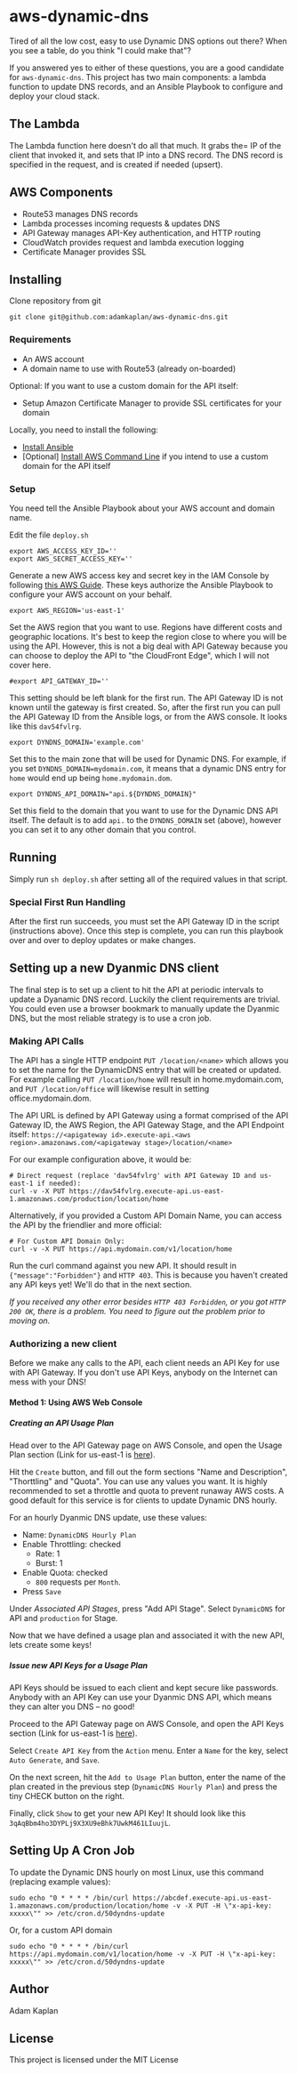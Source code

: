 # aws-dynamic-dns

Tired of all the low cost, easy to use Dynamic DNS options out there? When you see a table, do you think "I could make that"?

If you answered yes to either of these questions, you are a good candidate for `aws-dynamic-dns`. This project has two main components: a lambda function to update DNS records, and an Ansible Playbook to configure and deploy your cloud stack.

## The Lambda

The Lambda function here doesn't do all that much. It grabs the= IP of the client that invoked it, and sets that IP into a DNS record. The DNS record is specified in the request, and is created if needed (upsert).

## AWS Components

- Route53 manages DNS records
- Lambda processes incoming requests & updates DNS
- API Gateway manages API-Key authentication, and HTTP routing
- CloudWatch provides request and lambda execution logging
- Certificate Manager provides SSL

## Installing

Clone repository from git
```
git clone git@github.com:adamkaplan/aws-dynamic-dns.git
```
  
### Requirements

- An AWS account
- A domain name to use with Route53 (already on-boarded)

Optional: If you want to use a custom domain for the API itself:
- Setup Amazon Certificate Manager to provide SSL certificates for your domain

Locally, you need to install the following:
- [Install Ansible](https://docs.ansible.com/ansible/2.7/installation_guide/intro_installation.html)
- [Optional] [Install AWS Command Line](https://docs.aws.amazon.com/cli/latest/userguide/installing.html) if you intend to use a custom domain for the API itself

### Setup

You need tell the Ansible Playbook about your AWS account and domain name.

Edit the file `deploy.sh`
```
export AWS_ACCESS_KEY_ID=''
export AWS_SECRET_ACCESS_KEY=''
```
Generate a new AWS access key and secret key in the IAM Console by following [this AWS Guide](https://docs.aws.amazon.com/general/latest/gr/managing-aws-access-keys.html). These keys authorize the Ansible Playbook to configure your AWS account on your behalf.

```
export AWS_REGION='us-east-1'
```
Set the AWS region that you want to use. Regions have different costs and geographic locations. It's best to keep the region close to where you will be using the API. However, this is not a big deal with API Gateway because you can choose to deploy the API to "the CloudFront Edge", which I will not cover here.

```
#export API_GATEWAY_ID=''
```
This setting should be left blank for the first run. The API Gateway ID is not known until the gateway is first created. So, after the first run you can pull the API Gateway ID from the Ansible logs, or from the AWS console. It looks like this `dav54fvlrg`.

```
export DYNDNS_DOMAIN='example.com'
```
Set this to the main zone that will be used for Dynamic DNS. For example, if you set `DYNDNS_DOMAIN=mydomain.com`, it means that a dynamic DNS entry for `home` would end up being `home.mydomain.dom`.

```
export DYNDNS_API_DOMAIN="api.${DYNDNS_DOMAIN}"
```
Set this field to the domain that you want to use for the Dynamic DNS API itself. The default is to add `api.` to the `DYNDNS_DOMAIN` set (above), however you can set it to any other domain that you control.

## Running

Simply run `sh deploy.sh` after setting all of the required values in that script.

### Special First Run Handling

After the first run succeeds, you must set the API Gateway ID in the script (instructions above). Once this step is complete, you can run this playbook over and over to deploy updates or make changes.

## Setting up a new Dyanmic DNS client

The final step is to set up a client to hit the API at periodic intervals to update a Dyanamic DNS record. Luckily the client requirements are trivial. You could even use a browser bookmark to manually update the Dyanmic DNS, but the most reliable strategy is to use a cron job.

### Making API Calls

The API has a single HTTP endpoint `PUT /location/<name>` which allows you to set the name for the DynamicDNS entry that will be created or updated. For example calling `PUT /location/home` will result in home.mydomain.com, and `PUT /location/office` will likewise result in setting office.mydomain.dom.

The API URL is defined by API Gateway using a format comprised of the API Gateway ID, the AWS Region, the API Gateway Stage, and the API Endpoint itself: `https://<apigateway id>.execute-api.<aws region>.amazonaws.com/<apigateway stage>/location/<name>`

For our example configuration above, it would be:
```
# Direct request (replace 'dav54fvlrg' with API Gateway ID and us-east-1 if needed):
curl -v -X PUT https://dav54fvlrg.execute-api.us-east-1.amazonaws.com/production/location/home
```

Alternatively, if you provided a Custom API Domain Name, you can access the API by the friendlier and more official:
```
# For Custom API Domain Only:
curl -v -X PUT https://api.mydomain.com/v1/location/home
```

Run the curl command against you new API. It should result in `{"message":"Forbidden"}` and `HTTP 403`. This is because you haven't created any API keys yet! We'll do that in the next section.

_If you received any other error besides `HTTP 403 Forbidden`, or you got `HTTP 200 OK`, there is a problem. You need to figure out the problem prior to moving on._

### Authorizing a new client

Before we make any calls to the API, each client needs an API Key for use with API Gateway. If you don't use API Keys, anybody on the Internet can mess with your DNS!

#### Method 1: Using AWS Web Console

##### Creating an API Usage Plan

Head over to the API Gateway page on AWS Console, and open the Usage Plan section (Link for us-east-1 is [here](https://console.aws.amazon.com/apigateway/home?region=us-east-1#/usage-plans)).

Hit the `Create` button, and fill out the form sections "Name and Description", "Thorttling" and "Quota". You can use any values you want. It is highly recommended to set a throttle and quota to prevent runaway AWS costs. A good default for this service is for clients to update Dynamic DNS hourly.

For an hourly Dyanmic DNS update, use these values:
- Name: `DynamicDNS Hourly Plan`
- Enable Throttling: checked
  - Rate: 1
  - Burst: 1
- Enable Quota: checked
  - `800` requests per `Month`.
- Press `Save`

Under *Associated API Stages*, press "Add API Stage". Select `DynamicDNS` for API and `production` for Stage.

Now that we have defined a usage plan and associated it with the new API, lets create some keys!

##### Issue new API Keys for a Usage Plan

API Keys should be issued to each client and kept secure like passwords. Anybody with an API Key can use your Dyanmic DNS API, which means they can alter you DNS – no good!

Proceed to the API Gateway page on AWS Console, and open the API Keys section (Link for us-east-1 is [here](https://console.aws.amazon.com/apigateway/home?region=us-east-1#/api-keys/create)).

Select `Create API Key` from the `Action` menu. Enter a `Name` for the key, select `Auto Generate`, and `Save`.

On the next screen, hit the `Add to Usage Plan` button, enter the name of the plan created in the previous step (`DynamicDNS Hourly Plan`) and press the tiny CHECK button on the right.

Finally, click `Show` to get your new API Key! It should look like this `3qAqBbm4ho3DYPLj9X3XU9eBhk7UwkM461LIuujL`.

## Setting Up A Cron Job

To update the Dynamic DNS hourly on most Linux, use this command (replacing example values):
```
sudo echo "0 * * * * /bin/curl https://abcdef.execute-api.us-east-1.amazonaws.com/production/location/home -v -X PUT -H \"x-api-key: xxxxx\"" >> /etc/cron.d/50dyndns-update
```

Or, for a custom API domain
```
sudo echo "0 * * * * /bin/curl https://api.mydomain.com/v1/location/home -v -X PUT -H \"x-api-key: xxxxx\"" >> /etc/cron.d/50dyndns-update
```

## Author

Adam Kaplan <adkap at adkap dot com>
  
## License

This project is licensed under the MIT License
